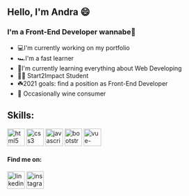 ## Hello, I'm Andra 😄
### I'm a Front-End Developer wannabe🚀

- 💻I'm currently working on my portfolio
- 🏎️I'm a fast learner
- 🎯I'm currently learning everything about Web 
Developing
- 👩‍🎓 Start2Impact Student
- ☘️2021 goals: find a position as Front-End Developer
- 🍷 Occasionally wine consumer

## Skills:
[<img src='https://cdn.jsdelivr.net/npm/simple-icons@3.0.1/icons/html5.svg' alt='html5' height='40'>](https://img.icons8.com/color/22/000000/html-5.png")  [<img src='https://cdn.jsdelivr.net/npm/simple-icons@3.0.1/icons/css3.svg' alt='css3' height='40'>](https://img.icons8.com/color/22/000000/css3.png)  [<img src='https://cdn.jsdelivr.net/npm/simple-icons@3.0.1/icons/javascript.svg' alt='javascript' height='40'>](https://img.icons8.com/color/22/000000/css3.png)  [<img src='https://cdn.jsdelivr.net/npm/simple-icons@3.0.1/icons/bootstrap.svg' alt='bootstrap' height='40'>](https://img.icons8.com/color/22/000000/css3.png)  [<img src='https://cdn.jsdelivr.net/npm/simple-icons@3.0.1/icons/vue-dot-js.svg' alt='vue-dot-js' height='40'>](https://img.icons8.com/color/96/000000/vue-js.png)  

#### Find me on: 

[<img src='https://cdn.jsdelivr.net/npm/simple-icons@3.0.1/icons/linkedin.svg' alt='linkedin' height='40'>](https://www.linkedin.com/in/https://www.linkedin.com/in/andra-bejenar-882641178//)  [<img src='https://cdn.jsdelivr.net/npm/simple-icons@3.0.1/icons/instagram.svg' alt='instagram' height='40'>](https://www.instagram.com/b.andra/)  

